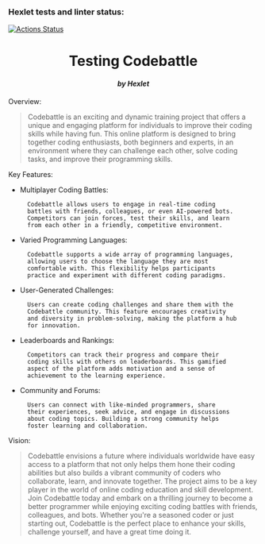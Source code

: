 ### Hexlet tests and linter status:

[![Actions Status](https://github.com/ygracoord/qa-engineer-project-85/actions/workflows/hexlet-check.yml/badge.svg)](https://github.com/ygracoord/qa-engineer-project-85/actions)

<h1 align="center">Testing Codebattle</h1>
<h4 align="center" style="font-style: italic">by Hexlet</h4>

Overview:

> Codebattle is an exciting and dynamic training project that offers a unique and engaging platform for individuals to
> improve their coding skills while having fun. This online platform is designed to bring together coding enthusiasts,
> both beginners and experts, in an environment where they can challenge each other, solve coding tasks, and improve
> their
> programming skills.

Key Features:

* Multiplayer Coding Battles:

        Codebattle allows users to engage in real-time coding 
        battles with friends, colleagues, or even AI-powered bots. 
        Competitors can join forces, test their skills, and learn
        from each other in a friendly, competitive environment.

* Varied Programming Languages:
        
        Codebattle supports a wide array of programming languages, 
        allowing users to choose the language they are most 
        comfortable with. This flexibility helps participants
        practice and experiment with different coding paradigms.

* User-Generated Challenges:

        Users can create coding challenges and share them with the 
        Codebattle community. This feature encourages creativity 
        and diversity in problem-solving, making the platform a hub 
        for innovation.

* Leaderboards and Rankings:

        Competitors can track their progress and compare their 
        coding skills with others on leaderboards. This gamified 
        aspect of the platform adds motivation and a sense of 
        achievement to the learning experience.

* Community and Forums:

        Users can connect with like-minded programmers, share 
        their experiences, seek advice, and engage in discussions 
        about coding topics. Building a strong community helps 
        foster learning and collaboration.


Vision:

>Codebattle envisions a future where individuals worldwide have easy access to a platform that not only helps them hone their coding abilities but also builds a vibrant community of coders who collaborate, learn, and innovate together. The project aims to be a key player in the world of online coding education and skill development.
Join Codebattle today and embark on a thrilling journey to become a better programmer while enjoying exciting coding battles with friends, colleagues, and bots. Whether you're a seasoned coder or just starting out, Codebattle is the perfect place to enhance your skills, challenge yourself, and have a great time doing it.